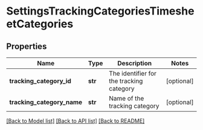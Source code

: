 # SettingsTrackingCategoriesTimesheetCategories

## Properties
Name | Type | Description | Notes
------------ | ------------- | ------------- | -------------
**tracking_category_id** | **str** | The identifier for the tracking category | [optional] 
**tracking_category_name** | **str** | Name of the tracking category | [optional] 

[[Back to Model list]](../README.md#documentation-for-models) [[Back to API list]](../README.md#documentation-for-api-endpoints) [[Back to README]](../README.md)


